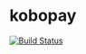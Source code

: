 # kobopay

[![Build Status](https://travis-ci.com/QNNAKWUE/kobopay.svg?branch=develop)](https://travis-ci.com/QNNAKWUE/kobopay)